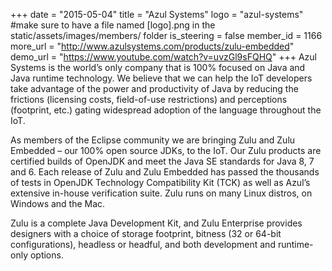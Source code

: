 +++
date = "2015-05-04"
title = "Azul Systems"
logo = "azul-systems" #make sure to have a file named [logo].png in the static/assets/images/members/ folder
is_steering = false
member_id = 1166
more_url = "http://www.azulsystems.com/products/zulu-embedded"
demo_url = "https://www.youtube.com/watch?v=uvzGl9sFQHQ"
+++
Azul Systems is the world’s only company that is 100% focused on Java and Java runtime technology. We believe that we can help the IoT developers take advantage of the power and productivity of Java by reducing the frictions (licensing costs, field-of-use restrictions) and perceptions (footprint, etc.) gating widespread adoption of the language throughout the IoT.
 
As members of the Eclipse community we are bringing Zulu and Zulu Embedded – our 100% open source JDKs, to the IoT. Our Zulu products are certified builds of OpenJDK and meet the Java SE standards for Java 8, 7 and 6.  Each release of Zulu and Zulu Embedded has passed the thousands of tests in OpenJDK Technology Compatibility Kit (TCK) as well as Azul’s extensive in-house verification suite. Zulu runs on many Linux distros, on Windows and the Mac.
 
Zulu is a complete Java Development Kit, and Zulu Enterprise provides designers with a choice of storage footprint, bitness (32 or 64-bit configurations), headless or headful, and both development and runtime-only options.